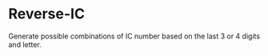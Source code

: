# Reverse-IC

Generate possible combinations of IC number based on the last 3 or 4 digits and letter.
